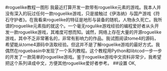 #roguelike教程一图形
我最近打算开发一款带有roguelike元素的游戏。我本人并没有深入的玩过任何一款roguelike游戏，只是接触过《伊洛纳》与国产游戏《符石守护者》。在我看来roguelike的特征是地形与装备的随机，人物永久死亡。我所谓的roguelike元素指的就这个。一个毫无rogulike游戏经验的编程爱好者从头开发一款roguelike游戏，其难度可想而知。诚然，网络上存在大量的开源roguelike游戏，其中不乏非常著名的，非常有影响力的作品。我试图阅读tome4的源码，希望能从tome4源码中汲取经验。但这并不是了解roguelike游戏的最好方式。我偶然在roguebasin中发现了一个系列教程。这个教程用Python和libtcod一步一步的开发了一款简单的roguelike游戏。鉴于roguelike游戏中文资料非常少，我希望把这个系列译成中文，方便其他roguelike爱好者参考。
##设置
OK,



